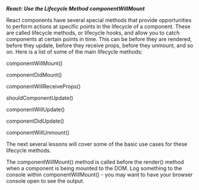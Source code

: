 ***React: Use the Lifecycle Method componentWillMount***

React components have several special methods that provide opportunities to perform actions at specific points in the lifecycle of a component. These are called lifecycle methods, or lifecycle hooks, and allow you to catch components at certain points in time. This can be before they are rendered, before they update, before they receive props, before they unmount, and so on. Here is a list of some of the main lifecycle methods:

componentWillMount()

componentDidMount()

componentWillReceiveProps()

shouldComponentUpdate()

componentWillUpdate()

componentDidUpdate()

componentWillUnmount()

The next several lessons will cover some of the basic use cases for these lifecycle methods.


The componentWillMount() method is called before the render() method when a component is being mounted to the DOM. Log something to the console within componentWillMount() - you may want to have your browser console open to see the output.

